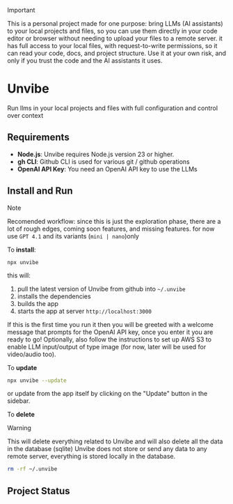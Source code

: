 > [!IMPORTANT]
> This is a personal project made for one purpose: bring LLMs (AI assistants) to your local projects and files, so you can use them directly in your code editor or browser without needing to upload your files to a remote server.
> it has full access to your local files, with request-to-write permissions, so it can read your code, docs, and project structure.
> Use it at your own risk, and only if you trust the code and the AI assistants it uses.

# Unvibe

Run llms in your local projects and files with full configuration and control over context

## Requirements

- **Node.js**: Unvibe requires Node.js version 23 or higher.
- **gh CLI**: Github CLI is used for various git / github operations
- **OpenAI API Key**: You need an OpenAI API key to use the LLMs

## Install and Run

> [!NOTE]
> Recomended workflow: since this is just the exploration phase, there are a lot of rough edges, coming soon features, and missing features.
> for now use `GPT 4.1` and its variants (`mini | nano`)only

To **install**:

```base
npx unvibe
```

this will:

1. pull the latest version of Unvibe from github into `~/.unvibe`
2. installs the dependencies
3. builds the app
4. starts the app at server `http://localhost:3000`

If this is the first time you run it then you will be greeted with a welcome message that prompts for the OpenAI API key, once you enter it you are ready to go!
Optionally, also follow the instructions to set up AWS S3 to enable LLM input/output of type image (for now, later will be used for video/audio too).

To **update**

```bash
npx unvibe --update
```

or update from the app itself by clicking on the "Update" button in the sidebar.

To **delete**

> [!WARNING]
> This will delete everything related to Unvibe and will also delete all the data in the database (sqlite)
> Unvibe does not store or send any data to any remote server, everything is stored locally in the database.

```bash
rm -rf ~/.unvibe
```

## Project Status
